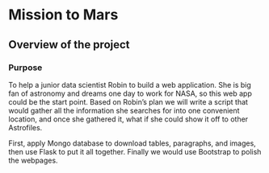 # Mission to Mars

## Overview of the project

### Purpose

To help a junior data scientist Robin to build a web application. She is big fan of astronomy and dreams one day to work for NASA, so this web app could be the start point. Based on Robin’s plan we will write a script that would gather all the information she searches for into one convenient location, and once she gathered it, what if she could show it off to other Astrofiles.

First, apply Mongo database to download tables, paragraphs, and images, then use Flask to put it all together. Finally we would use Bootstrap to polish the webpages. 
